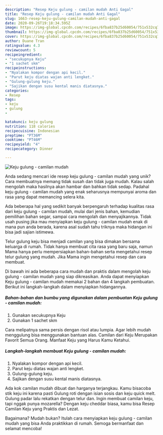 ```yaml
---
description: "Resep Keju gulung - camilan mudah Anti Gagal"
title: "Resep Keju gulung - camilan mudah Anti Gagal"
slug: 1663-resep-keju-gulung-camilan-mudah-anti-gagal
date: 2020-09-26T19:18:34.595Z
image: https://img-global.cpcdn.com/recipes/6fba837b25d60054/751x532cq70/keju-gulung-camilan-mudah-foto-resep-utama.jpg
thumbnail: https://img-global.cpcdn.com/recipes/6fba837b25d60054/751x532cq70/keju-gulung-camilan-mudah-foto-resep-utama.jpg
cover: https://img-global.cpcdn.com/recipes/6fba837b25d60054/751x532cq70/keju-gulung-camilan-mudah-foto-resep-utama.jpg
author: Duane Tran
ratingvalue: 4.3
reviewcount: 5
recipeingredient:
- "secukupnya Keju"
- "1 sachet skm"
recipeinstructions:
- "Nyalakan kompor dengan api kecil."
- "Parut keju diatas wajan anti lengket."
- "Gulung-gulung keju."
- "Sajikan dengan susu kental manis diatasnya."
categories:
- Resep
tags:
- keju
- gulung
- 

katakunci: keju gulung  
nutrition: 118 calories
recipecuisine: Indonesian
preptime: "PT36M"
cooktime: "PT46M"
recipeyield: "4"
recipecategory: Dinner

---
```



![Keju gulung - camilan mudah](https://img-global.cpcdn.com/recipes/6fba837b25d60054/751x532cq70/keju-gulung-camilan-mudah-foto-resep-utama.jpg)

Anda sedang mencari ide resep keju gulung - camilan mudah yang unik? Cara membuatnya memang tidak susah dan tidak juga mudah. Kalau salah mengolah maka hasilnya akan hambar dan bahkan tidak sedap. Padahal keju gulung - camilan mudah yang enak seharusnya mempunyai aroma dan rasa yang dapat memancing selera kita.

Ada beberapa hal yang sedikit banyak berpengaruh terhadap kualitas rasa dari keju gulung - camilan mudah, mulai dari jenis bahan, kemudian pemilihan bahan segar, sampai cara mengolah dan menyajikannya. Tidak usah pusing jika mau menyiapkan keju gulung - camilan mudah enak di mana pun anda berada, karena asal sudah tahu triknya maka hidangan ini bisa jadi sajian istimewa.

Telur gulung keju bisa menjadi camilan yang bisa dimakan bersama keluarga di rumah. Tidak hanya membuat cita rasa yang baru saja, namun Mama hanya perlu mempersiapkan bahan-bahan serta mengetahui resep telur gulung yang mudah. Jika Mama ingin mengetahui resep dan cara membuat.


Di bawah ini ada beberapa cara mudah dan praktis dalam mengolah keju gulung - camilan mudah yang siap dikreasikan. Anda dapat menyiapkan Keju gulung - camilan mudah memakai 2 bahan dan 4 langkah pembuatan. Berikut ini langkah-langkah dalam menyiapkan hidangannya.

<!--inarticleads1-->

##### Bahan-bahan dan bumbu yang digunakan dalam pembuatan Keju gulung - camilan mudah:

1. Gunakan secukupnya Keju
1. Gunakan 1 sachet skm


Cara melipatnya sama persis dengan risol atau lumpia. Agar lebih mudah menggulung bisa menggunakan bantuan alas. Camilan dari Keju Merupakan Favorit Semua Orang. Manfaat Keju yang Harus Kamu Ketahui. 

<!--inarticleads2-->

##### Langkah-langkah membuat Keju gulung - camilan mudah:

1. Nyalakan kompor dengan api kecil.
1. Parut keju diatas wajan anti lengket.
1. Gulung-gulung keju.
1. Sajikan dengan susu kental manis diatasnya.


Ada kok camilan mudah dibuat dan harganya terjangkau. Kamu bisacoba stik keju ini karena pasti Gulung roti dengan isian sosis dan keju quick melt. Gulung padar lalu rekatkan dengan telur dan. Ingin membuat camilan keju, tapi nggak punya mozarella? Dengan keju cheddar biasa, kamu bisa Resep Camilan Keju yang Praktis dan Lezat. 

Bagaimana? Mudah bukan? Itulah cara menyiapkan keju gulung - camilan mudah yang bisa Anda praktikkan di rumah. Semoga bermanfaat dan selamat mencoba!
